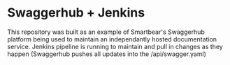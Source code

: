 # Swaggerhub + Jenkins

This repository was built as an example of Smartbear's Swaggerhub platform being used to maintain an independantly hosted documentation service. Jenkins pipeline is running to maintain and pull in changes as they happen (Swaggerhub pushes all updates into the /api/swagger.yaml)
